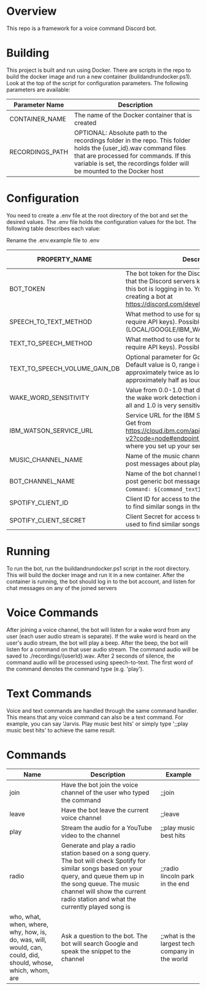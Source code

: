 # Overview
This repo is a framework for a voice command Discord bot.

# Building
This project is built and run using Docker. There are scripts in the repo to build the docker image and run a new container (buildandrundocker.ps1). Look at the top of the script for configuration parameters. The following parameters are available:

|Parameter Name|Description|
|---|---|
|CONTAINER_NAME|The name of the Docker container that is created|
|RECORDINGS_PATH|OPTIONAL: Absolute path to the recordings folder in the repo. This folder holds the {user_id}.wav command files that are processed for commands. If this variable is set, the recordings folder will be mounted to the Docker host|

# Configuration
You need to create a .env file at the root directory of the bot and set the desired values. The .env file holds the configuration values for the bot. The following table describes each value:

Rename the .env.example file to .env

|PROPERTY_NAME|Description|Optional?|Default Value|
|---|---|---|---|
|BOT_TOKEN|The bot token for the Discord bot. This is used so that the Discord servers knows which bot account this bot is logging in to. You can get this by creating a bot at https://discord.com/developers/applications.|Required||
|SPEECH_TO_TEXT_METHOD|What method to use for speech to text (some require API keys). Possible values are: (LOCAL/GOOGLE/IBM_WATSON)|Optional|LOCAL|
|TEXT_TO_SPEECH_METHOD|What method to use for text to speech (some require API keys). Possible values are: (GOOGLE)|Optional|GOOGLE|
|TEXT_TO_SPEECH_VOLUME_GAIN_DB|Optional parameter for Google text-to-speech. Default value is 0, range is (-10, 10). 6dB is approximately twice as loud as 0. -6dB is approximately half as loud as 0.|Optional|0|
|WAKE_WORD_SENSITIVITY|Value from 0.0-1.0 that determines how sensitive the wake work detection is. 0.0 is not sensitive at all and 1.0 is very sensitive.|Optional|0.5|
|IBM_WATSON_SERVICE_URL|Service URL for the IBM Speech to Text service. Get from https://cloud.ibm.com/apidocs/assistant/assistant-v2?code=node#endpoint-cloud depending on where you set up your service.|Required if SPEECH_TO_TEXT_METHOD is set to IBM_WATSON||
|MUSIC_CHANNEL_NAME|Name of the music channel for the server. Used to post messages about playlists.|Optional|music|
|BOT_CHANNEL_NAME|Name of the bot channel for the discord. Used to post generic bot messages (e.g. `Processing Command: ${command_text}`)|Optional|bot|
|SPOTIFY_CLIENT_ID|Client ID for access to the Spotify API. This is used to find similar songs in the radio command|Required for the radio command||
|SPOTIFY_CLIENT_SECRET|Client Secret for access to the Spotify API. This is used to find similar songs in the radio command|Required for the radio command||

# Running
To run the bot, run the buildandrundocker.ps1 script in the root directory. This will build the docker image and run it in a new container. After the container is running, the bot should log in to the bot account, and listen for chat messages on any of the joined servers

# Voice Commands
After joining a voice channel, the bot will listen for a wake word from any user (each user audio stream is separate). If the wake word is heard on the user's audio stream, the bot will play a beep. After the beep, the bot will listen for a command on that user audio stream. The command audio will be saved to ./recordings/{userId}.wav. After 2 seconds of silence, the command audio will be processed using speech-to-text. The first word of the command denotes the command type (e.g. 'play').

# Text Commands
Voice and text commands are handled through the same command handler. This means that any voice command can also be a text command. For example, you can say 'Jarvis. Play music best hits' or simply type ';;play music best hits' to achieve the same result.

# Commands

|Name|Description|Example|
|---|---|---|
|join|Have the bot join the voice channel of the user who typed the command|;;join|
|leave|Have the bot leave the current voice channel|;;leave|
|play|Stream the audio for a YouTube video to the channel|;;play music best hits|
|radio|Generate and play a radio station based on a song query. The bot will check Spotify for similar songs based on your query, and queue them up in the song queue. The music channel will show the current radio station and what the currently played song is|;;radio lincoln park in the end|
|who, what, when, where, why, how, is, do, was, will, would, can, could, did, should, whose, which, whom, are|Ask a question to the bot. The bot will search Google and speak the snippet to the channel|;;what is the largest tech company in the world|